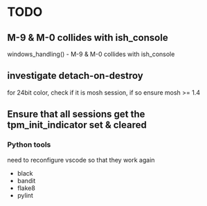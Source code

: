 # TODO

## M-9 & M-0 collides with ish_console

windows_handling() - M-9 & M-0 collides with ish_console

## investigate detach-on-destroy

for 24bit color, check if it is mosh session, if so ensure mosh >= 1.4

## Ensure that all sessions get the tpm_init_indicator set & cleared

### Python tools

need to reconfigure vscode so that they work again

- black
- bandit
- flake8
- pylint
